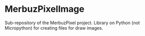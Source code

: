 # MerbuzPixelImage
Sub-repository of the MerbuzPixel project. Library on Python (not Micropython) for creating files for draw images.
